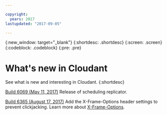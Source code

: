 ```yaml
---

copyright:
  years: 2017
lastupdated: "2017-09-05"

---
```


{:new_window: target="_blank"}
{:shortdesc: .shortdesc}
{:screen: .screen}
{:codeblock: .codeblock}
{:pre: .pre}

<!-- Acrolinx: 2017-07-11 -->


# What's new in Cloudant

See what is new and interesting in Cloudant. 
{:shortdesc}

[Build 6069 (May 11, 2017)](/docs/services/Cloudant/release_info/release_notes.html#build-6069-may-11-2017-)
Release of scheduling replicator.

[Build 6365 (August 17, 2017)](/docs/services/Cloudant/release_info/release_notes.html#build-6365-august-17-2017-)
Add the X-Frame-Options header settings to prevent clickjacking. Learn more about [X-Frame-Options](/docs/services/Cloudant/release_info/deprecations.html#x-frame-options-setting).


